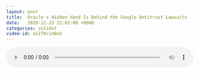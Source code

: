 ```yaml
---
layout: post
title:  Oracle's Hidden Hand Is Behind the Google Antitrust Lawsuits
date:   2020-12-23 22:02:00 +0000
categories: solidot
video-id: aSIfWriH0xU
---
```


<audio src="/assets/c679d0589ed32fc50cc6c3644a6b2f44.mp3" style="width: 100%;" controls></audio>

